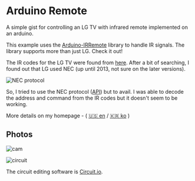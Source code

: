 # Arduino Remote
A simple gist for controlling an LG TV with infrared remote implemented on an arduino.

This example uses the [Arduino-IRRemote](https://github.com/Arduino-IRremote/Arduino-IRremote) library to handle IR signals.
The library supports more than just LG.
Check it out!

The IR codes for the LG TV were found from [here](https://gist.github.com/francis2110/8f69843dd57ae07dce80).
After a bit of searching, I found out that LG used NEC (up until 2013, not sure on the later versions).

![NEC protocol](https://imgur.com/2yvsPnc.png)

So, I tried to use the NEC protocol ([API](https://github.com/Arduino-IRremote/Arduino-IRremote/blob/48a3249cb810446e3d7b2d05d0c29a25214d5dc5/src/ir_NEC.cpp#L91)) but to avail.
I was able to decode the address and command from the IR codes but it doesn't seem to be working.

More details on my homepage - ( [🇺🇸 en]() / [🇰🇷 ko]() )

## Photos

![cam](https://imgur.com/zHnJXCt.png)

![circuit](https://imgur.com/ZmkBiQp.png)

The circuit editing software is [Circuit.io](https://www.circuito.io/).
